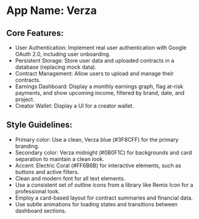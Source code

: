 # **App Name**: Verza

## Core Features:

- User Authentication: Implement real user authentication with Google OAuth 2.0, including user onboarding.
- Persistent Storage: Store user data and uploaded contracts in a database (replacing mock data).
- Contract Management: Allow users to upload and manage their contracts.
- Earnings Dashboard: Display a monthly earnings graph, flag at-risk payments, and show upcoming income, filtered by brand, date, and project.
- Creator Wallet: Display a UI for a creator wallet.

## Style Guidelines:

- Primary color: Use a clean, Verza blue (#3F8CFF) for the primary branding.
- Secondary color: Verza midnight (#0B0F1C) for backgrounds and card separation to maintain a clean look.
- Accent: Electric Coral (#FF6B6B) for interactive elements, such as buttons and active filters.
- Clean and modern font for all text elements.
- Use a consistent set of outline icons from a library like Remix Icon for a professional look.
- Employ a card-based layout for contract summaries and financial data.
- Use subtle animations for loading states and transitions between dashboard sections.